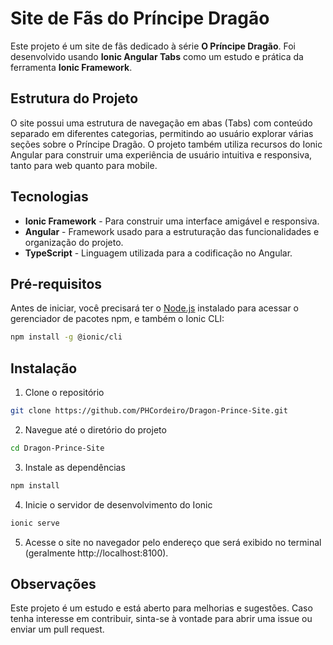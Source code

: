 # Site de Fãs do Príncipe Dragão

Este projeto é um site de fãs dedicado à série **O Príncipe Dragão**. Foi desenvolvido usando **Ionic Angular Tabs** como um estudo e prática da ferramenta **Ionic Framework**.

## Estrutura do Projeto

O site possui uma estrutura de navegação em abas (Tabs) com conteúdo separado em diferentes categorias, permitindo ao usuário explorar várias seções sobre o Príncipe Dragão. O projeto também utiliza recursos do Ionic Angular para construir uma experiência de usuário intuitiva e responsiva, tanto para web quanto para mobile.

## Tecnologias

- **Ionic Framework** - Para construir uma interface amigável e responsiva.
- **Angular** - Framework usado para a estruturação das funcionalidades e organização do projeto.
- **TypeScript** - Linguagem utilizada para a codificação no Angular.

## Pré-requisitos

Antes de iniciar, você precisará ter o [Node.js](https://nodejs.org/) instalado para acessar o gerenciador de pacotes npm, e também o Ionic CLI:

```bash
npm install -g @ionic/cli
```

## Instalação
1. Clone o repositório
  ```bash
  git clone https://github.com/PHCordeiro/Dragon-Prince-Site.git
  ```
2. Navegue até o diretório do projeto
  ```bash
  cd Dragon-Prince-Site
  ```
3. Instale as dependências
  ```bash
  npm install
  ```
4. Inicie o servidor de desenvolvimento do Ionic
  ```bash
  ionic serve
  ```
5. Acesse o site no navegador pelo endereço que será exibido no terminal (geralmente http://localhost:8100).

## Observações
Este projeto é um estudo e está aberto para melhorias e sugestões. Caso tenha interesse em contribuir, sinta-se à vontade para abrir uma issue ou enviar um pull request.
